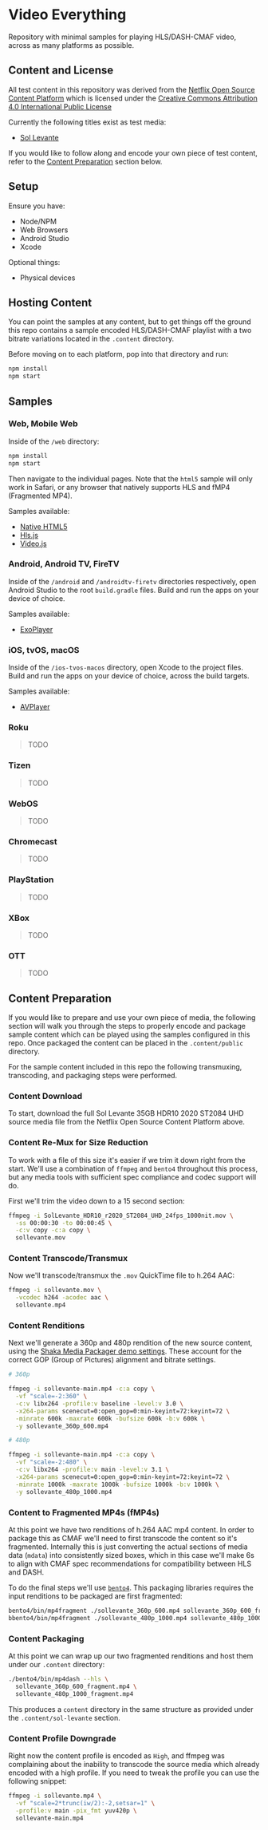 # Video Everything

Repository with minimal samples for playing HLS/DASH-CMAF video, across as many platforms as possible.

## Content and License

All test content in this repository was derived from the [Netflix Open Source Content Platform](https://opencontent.netflix.com/) which is licensed under the [Creative Commons Attribution 4.0 International Public License](https://www.google.com/url?q=https%3A%2F%2Fcreativecommons.org%2Flicenses%2Fby%2F4.0%2Flegalcode&sa=D&sntz=1&usg=AFQjCNFm6hmkXeNuPlc9AohLWBxgxp3BCw)

Currently the following titles exist as test media:
* [Sol Levante](https://opencontent.netflix.com/#h.yk08awhc210g)

If you would like to follow along and encode your own piece of test content, refer to the [Content Preparation](#content-preparation) section below.

## Setup

Ensure you have:
* Node/NPM
* Web Browsers
* Android Studio
* Xcode

Optional things:
* Physical devices

## Hosting Content

You can point the samples at any content, but to get things off the ground this repo contains a sample encoded HLS/DASH-CMAF playlist with a two bitrate variations located in the `.content` directory.

Before moving on to each platform, pop into that directory and run:

```sh
npm install
npm start
```

## Samples

### Web, Mobile Web

Inside of the `/web` directory:

```sh
npm install
npm start
```

Then navigate to the individual pages. Note that the `html5` sample will only work in Safari, or any browser that natively supports HLS and fMP4 (Fragmented MP4).

Samples available:

* [Native HTML5](https://developer.apple.com/library/archive/documentation/AudioVideo/Conceptual/Using_HTML5_Audio_Video/AudioandVideoTagBasics/AudioandVideoTagBasics.html#//apple_ref/doc/uid/TP40009523-CH2-SW1)
* [Hls.js](https://github.com/video-dev/hls.js)
* [Video.js](https://videojs.com/getting-started/)

### Android, Android TV, FireTV

Inside of the `/android` and `/androidtv-firetv` directories respectively, open Android Studio to the root `build.gradle` files. Build and run the apps on your device of choice.

Samples available:

* [ExoPlayer](https://exoplayer.dev/hello-world.html)
### iOS, tvOS, macOS

Inside of the `/ios-tvos-macos` directory, open Xcode to the project files. Build and run the apps on your device of choice, across the build targets.

Samples available:
* [AVPlayer](https://developer.apple.com/library/archive/documentation/AudioVideo/Conceptual/MediaPlaybackGuide/Contents/Resources/en.lproj/GettingStarted/GettingStarted.html)

### Roku

> TODO

### Tizen

> TODO

### WebOS

> TODO

### Chromecast

> TODO

### PlayStation

> TODO

### XBox

> TODO

### OTT

> TODO

## Content Preparation

If you would like to prepare and use your own piece of media, the following section will walk you through the steps to properly encode and package sample content which can be played using the samples configured in this repo. Once packaged the content can be placed in the `.content/public` directory.

For the sample content included in this repo the following transmuxing, transcoding, and packaging steps were performed.

### Content Download

To start, download the full Sol Levante 35GB HDR10 2020 ST2084 UHD source media file from the Netflix Open Source Content Platform above.

### Content Re-Mux for Size Reduction

To work with a file of this size it's easier if we trim it down right from the start. We'll use a combination of `ffmpeg` and `bento4` throughout this process, but any media tools with sufficient spec compliance and codec support will do.

First we'll trim the video down to a 15 second section:

```sh
ffmpeg -i SolLevante_HDR10_r2020_ST2084_UHD_24fps_1000nit.mov \
  -ss 00:00:30 -to 00:00:45 \
  -c:v copy -c:a copy \
  sollevante.mov
```

### Content Transcode/Transmux

Now we'll transcode/transmux the `.mov` QuickTime file to h.264 AAC:

```sh
ffmpeg -i sollevante.mov \
  -vcodec h264 -acodec aac \
  sollevante.mp4
```

### Content Renditions

Next we'll generate a 360p and 480p rendition of the new source content, using the [Shaka Media Packager demo settings](https://google.github.io/shaka-packager/html/tutorials/encoding.html#h264-encoding). These account for the correct GOP (Group of Pictures) alignment and bitrate settings.

```sh
# 360p

ffmpeg -i sollevante-main.mp4 -c:a copy \
  -vf "scale=-2:360" \
  -c:v libx264 -profile:v baseline -level:v 3.0 \
  -x264-params scenecut=0:open_gop=0:min-keyint=72:keyint=72 \
  -minrate 600k -maxrate 600k -bufsize 600k -b:v 600k \
  -y sollevante_360p_600.mp4

# 480p

ffmpeg -i sollevante-main.mp4 -c:a copy \
  -vf "scale=-2:480" \
  -c:v libx264 -profile:v main -level:v 3.1 \
  -x264-params scenecut=0:open_gop=0:min-keyint=72:keyint=72 \
  -minrate 1000k -maxrate 1000k -bufsize 1000k -b:v 1000k \
  -y sollevante_480p_1000.mp4
```

### Content to Fragmented MP4s (fMP4s)

At this point we have two renditions of h.264 AAC mp4 content. In order to package this as CMAF we'll need to first transcode the content so it's fragmented. Internally this is just converting the actual sections of media data (`mdata`) into consistently sized boxes, which in this case we'll make 6s to align with CMAF spec recommendations for compatibility between HLS and DASH.

To do the final steps we'll use [`bento4`](https://www.bento4.com/downloads/#downloads). This packaging libraries requires the input renditions to be packaged are first fragmented:

```sh
bento4/bin/mp4fragment ./sollevante_360p_600.mp4 sollevante_360p_600_fragment.mp4
bbento4/bin/mp4fragment ./sollevante_480p_1000.mp4 sollevante_480p_1000_fragment.mp4
```

### Content Packaging

At this point we can wrap up our two fragmented renditions and host them under our `.content` directory:

```sh
./bento4/bin/mp4dash --hls \
  sollevante_360p_600_fragment.mp4 \
  sollevante_480p_1000_fragment.mp4
```

This produces a `content` directory in the same structure as provided under the `.content/sol-levante` section.

### Content Profile Downgrade

Right now the content profile is encoded as `High`, and ffmpeg was complaining about the inability to transcode the source media which already encoded with a high profile. If you need to tweak the profile you can use the following snippet:

```sh
ffmpeg -i sollevante.mp4 \
  -vf "scale=2*trunc(iw/2):-2,setsar=1" \
  -profile:v main -pix_fmt yuv420p \
  sollevante-main.mp4
```
